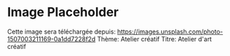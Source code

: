 # Image Placeholder
Cette image sera téléchargée depuis: https://images.unsplash.com/photo-1507003211169-0a1dd7228f2d
Thème: Atelier créatif
Titre: Atelier d'art créatif
